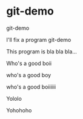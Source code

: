 # git-demo
git-demo

I'll fix a program git-demo

This program is bla bla bla...

Who's a good boii

who's a good boy

who's a good boiiiiii

Yololo

Yohohoho
